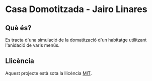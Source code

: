 # Casa Domotitzada - Jairo Linares

## Què és?

Es tracta d'una simulació de la domatització d'un habitatge utilitzant l'anidació de varis menús.

## Llicència

Aquest projecte està sota la llicència [MIT](LICENSE).
